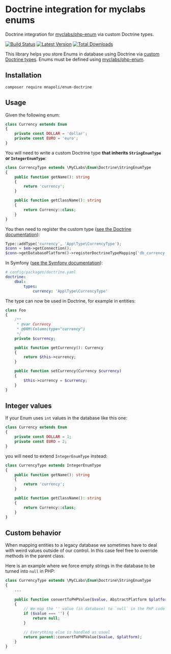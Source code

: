 # Doctrine integration for myclabs enums

Doctrine integration for [myclabs/php-enum](https://github.com/myclabs/php-enum) via custom Doctrine types.

[![Build Status](https://img.shields.io/travis/PHP-DI/PHP-DI/master.svg?style=flat-square)](https://travis-ci.org/PHP-DI/PHP-DI)
[![Latest Version](https://img.shields.io/github/release/PHP-DI/PHP-DI.svg?style=flat-square)](https://packagist.org/packages/PHP-DI/php-di)
[![Total Downloads](https://img.shields.io/packagist/dt/PHP-DI/PHP-DI.svg?style=flat-square)](https://packagist.org/packages/PHP-DI/php-di)

This library helps you store Enums in database using Doctrine via [custom Doctrine types](https://www.doctrine-project.org/projects/doctrine-orm/en/current/cookbook/custom-mapping-types.html). Enums must be defined using [myclabs/php-enum](https://github.com/myclabs/php-enum).

## Installation

```
composer require mnapoli/enum-doctrine
```

## Usage

Given the following enum:

```php
class Currency extends Enum
{
    private const DOLLAR = 'dollar';
    private const EURO = 'euro';
}
```

You will need to write a custom Doctrine type **that inherits `StringEnumType` or `IntegerEnumType`**:

```php
class CurrencyType extends \MyCLabs\Enum\Doctrine\StringEnumType
{
    public function getName(): string
    {
        return 'currency';
    }

    public function getClassName(): string
    {
        return Currency::class;
    }
}
```

You then need to register the custom type ([see the Doctrine documentation](https://www.doctrine-project.org/projects/doctrine-orm/en/current/cookbook/custom-mapping-types.html)):

```php
Type::addType('currency', 'App\Type\CurrencyType');
$conn = $em->getConnection();
$conn->getDatabasePlatform()->registerDoctrineTypeMapping('db_currency', 'currency');
```

In Symfony ([see the Symfony documentation](https://symfony.com/doc/current/doctrine/dbal.html#registering-custom-mapping-types)):

```yaml
# config/packages/doctrine.yaml
doctrine:
    dbal:
        types:
            currency: 'App\Type\CurrencyType'
```

The type can now be used in Doctrine, for example in entities:

```php
class Foo
{
    /**
     * @var Currency
     * @ORM\Column(type="currency")
     */
    private $currency;

    public function getCurrency(): Currency
    {
        return $this->currency;
    }

    public function setCurrency(Currency $currency)
    {
        $this->currency = $currency;
    }
}
```

## Integer values

If your Enum uses `int` values in the database like this one:

```php
class Currency extends Enum
{
    private const DOLLAR = 1;
    private const EURO = 2;
}
```

you will need to extend `IntegerEnumType` instead:

```php
class CurrencyType extends IntegerEnumType
{
    public function getName(): string
    {
        return 'currency';
    }

    public function getClassName(): string
    {
        return Currency::class;
    }
}
```

## Custom behavior

When mapping entities to a legacy database we sometimes have to deal with weird values outside of our control. In this case feel free to override methods in the parent class.

Here is an example where we force empty strings in the database to be turned into `null` in PHP:

```php
class CurrencyType extends \MyCLabs\Enum\Doctrine\StringEnumType
{
    ...
    
    public function convertToPHPValue($value, AbstractPlatform $platform)
    {
        // We map the '' value (in database) to `null` in the PHP code
        if ($value === '') {
            return null;
        }

        // Everything else is handled as usual
        return parent::convertToPHPValue($value, $platform);
    }
}
```
